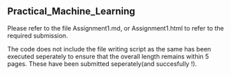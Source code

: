 ## Practical_Machine_Learning

Please refer to the  file Assignment1.md, or Assignment1.html to refer to the required submission.

The code does not include the file writing script as the same has been executed seperately to ensure that the overall length remains within 5 pages. These have been submitted seperately(and succesfully !).


